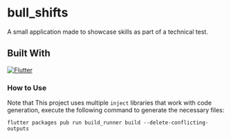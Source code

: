 # bull_shifts

A small application made to showcase skills as part of a technical test. 


## Built With

[![Flutter][Flutter]][Flutter-url]


### How to Use

Note that This project uses multiple `inject` libraries that work with code generation, execute the following command to generate the necessary files:

```
flutter packages pub run build_runner build --delete-conflicting-outputs
```

[Flutter]: https://img.shields.io/badge/Flutter-%2302569B.svg?style=for-the-badge&logo=Flutter&logoColor=white
[Flutter-url]: https://flutter.dev/